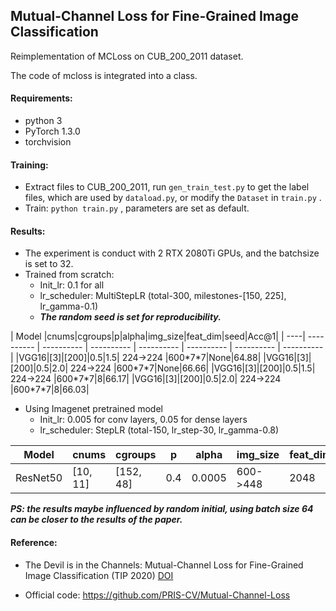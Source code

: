 ## Mutual-Channel Loss for Fine-Grained Image Classification

Reimplementation of MCLoss on CUB_200_2011 dataset. 

The code of mcloss is integrated into a class.

#### Requirements:

- python 3
- PyTorch 1.3.0
- torchvision

#### Training:

- Extract files to CUB_200_2011, run `gen_train_test.py` to get the label files, which are used by `dataload.py`, or modify the `Dataset` in `train.py` .
- Train: `python train.py` , parameters are set as default.

#### Results:

- The experiment is conduct with 2 RTX 2080Ti GPUs, and the batchsize is set to 32.
- Trained from scratch:
  - Init_lr: 0.1 for all
  - lr_scheduler: MultiStepLR (total-300, milestones-[150, 225], lr_gamma-0.1)
  - ***The random seed is set for reproducibility.***
  
| Model |cnums|cgroups|p|alpha|img_size|feat_dim|seed|Acc@1|
| ----| ---------- | ---------- | ---------- | ---------- | ---------- | ---------- | ---------- |
|VGG16|[3]|[200]|0.5|1.5| 224->224 |600\*7\*7|None|64.88|
|VGG16|[3]|[200]|0.5|2.0| 224->224 |600\*7\*7|None|66.66|
|VGG16|[3]|[200]|0.5|1.5| 224->224 |600\*7\*7|8|66.17|
|VGG16|[3]|[200]|0.5|2.0| 224->224 |600\*7\*7|8|66.03|
- Using Imagenet pretrained model
  - Init_lr: 0.005 for conv layers, 0.05 for dense layers
  - lr_scheduler: StepLR (total-150, lr_step-30, lr_gamma-0.8)

| Model |cnums|cgroups|p|alpha|img_size|feat_dim|Acc@1|
| ----| ---------- | ---------- | ---------- | ---------- | ---------- | ---------- | ---------- |
| ResNet50  |[10, 11]|[152, 48]|0.4|0.0005| 600->448 | 2048 |86.93|

***PS: the results maybe influenced by random initial, using batch size 64 can be closer to the results of the paper.***



#### Reference:

- The Devil is in the Channels: Mutual-Channel Loss for Fine-Grained Image Classification (TIP 2020) [DOI](https://doi.org/10.1109/TIP.2020.2973812)

- Official code: https://github.com/PRIS-CV/Mutual-Channel-Loss





